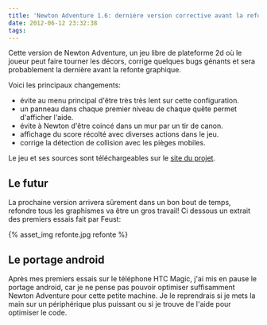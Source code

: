 ```yaml
---
title: 'Newton Adventure 1.6: dernière version corrective avant la refonte graphique'
date: 2012-06-12 23:32:38
tags:
---
```


Cette version de Newton Adventure, un jeu libre de plateforme 2d où le joueur peut faire tourner les décors, corrige quelques bugs génants et sera probablement la dernière avant la refonte graphique.

Voici les principaux changements:

*   évite au menu principal d'être très très lent sur cette configuration.
*   un panneau dans chaque premier niveau de chaque quête permet d'afficher l'aide.
*   évite à Newton d'être coincé dans un mur par un tir de canon.
*   affichage du score récolté avec diverses actions dans le jeu.
*   corrige la détection de collision avec les pièges mobiles.

Le jeu et ses sources sont téléchargeables sur le [site du projet](http://newtonadventure.bci.im/).

## Le futur

La prochaine version arrivera sûrement dans un bon bout de temps, refondre tous les graphismes va être un gros travail! Ci dessous un extrait des premiers essais fait par Feust:

{% asset_img refonte.jpg refonte %}

## Le portage android

Après mes premiers essais sur le téléphone HTC Magic, j'ai mis en pause le portage android, car je ne pense pas pouvoir optimiser suffisamment Newton Adventure pour cette petite machine. Je le reprendrais si je mets la main sur un périphérique plus puissant ou si je trouve de l'aide pour optimiser le code.